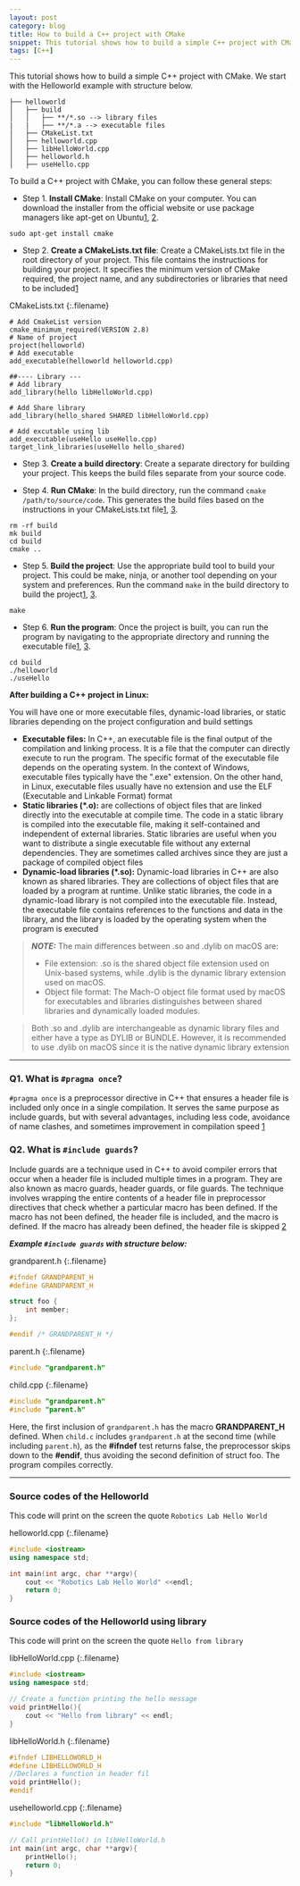 ```yaml
---
layout: post
category: blog
title: How to build a C++ project with CMake
snippet: This tutorial shows how to build a simple C++ project with CMake
tags: [C++]
---
```

This tutorial shows how to build a simple C++ project with CMake.
We start with the Helloworld example with structure below.

```
├── helloworld
│   ├── build
│   │   ├── **/*.so --> library files
|   |   ├── **/*.a --> executable files
│   ├── CMakeList.txt
│   ├── helloworld.cpp
│   ├── libHelloWorld.cpp
│   ├── helloworld.h
│   ├── useHello.cpp
```

To build a C++ project with CMake, you can follow these general steps:

- Step 1. **Install CMake**: Install CMake on your computer. You can download the installer from the official website or use package managers like apt-get on Ubuntu[1](https://ncona.com/2019/03/building-a-cpp-project-with-cmake/), [2](https://vnav.mit.edu/labs/lab1/cmake.html).

```
sudo apt-get install cmake
```
- Step 2. **Create a CMakeLists.txt file**: Create a CMakeLists.txt file in the root directory of your project.
This file contains the instructions for building your project. It
specifies the minimum version of CMake required, the project name, and
any subdirectories or libraries that need to be included[1](https://ncona.com/2019/03/building-a-cpp-project-with-cmake/)

CMakeLists.txt
{:.filename}
```
# Add CmakeList version
cmake_minimum_required(VERSION 2.8)
# Name of project 
project(helloworld)
# Add executable
add_executable(helloworld helloworld.cpp)

##---- Library ---
# Add library 
add_library(hello libHelloWorld.cpp)

# Add Share library 
add_library(hello_shared SHARED libHelloWorld.cpp)

# Add excutable using lib
add_executable(useHello useHello.cpp)
target_link_libraries(useHello hello_shared)
```
- Step 3. **Create a build directory**: Create a separate directory for building your project. This keeps the build files separate from your source code.

- Step 4. **Run CMake**: In the build directory, run the command `cmake /path/to/source/code`. This generates the build files based on the instructions in your CMakeLists.txt file[1](https://ncona.com/2019/03/building-a-cpp-project-with-cmake/), [3](https://jdhao.github.io/2020/12/12/build_opencv_project_with_cmake/).

```
rm -rf build
mk build
cd build
cmake ..
```

- Step 5. **Build the project**: Use the appropriate build tool to build your project. This could be
make, ninja, or another tool depending on your system and preferences.
Run the command `make` in the build directory to build the project[1](https://ncona.com/2019/03/building-a-cpp-project-with-cmake/), [3](https://jdhao.github.io/2020/12/12/build_opencv_project_with_cmake/).

```
make
```

- Step 6. **Run the program**: Once the project is built, you can run the program by navigating to the appropriate directory and running the executable file[1](https://ncona.com/2019/03/building-a-cpp-project-with-cmake/), [3](https://jdhao.github.io/2020/12/12/build_opencv_project_with_cmake/).

```
cd build
./helloworld
./useHello
```
<div class="tip">
<b>After building a C++ project in Linux:</b>

You will have one or more executable files, dynamic-load libraries, or static libraries depending on the project configuration and build settings

<ul>
<li> <b>Executable files:</b> In C++, an executable file is the final output of the compilation and linking process. It is a file that the computer can directly execute to run the program. The specific format of the executable file depends on the operating system.
In the context of Windows, executable files typically have the ".exe" extension. On the other hand, in Linux, executable files usually have no extension and use the ELF (Executable and Linkable Format) format</li>

<li> <b>Static libraries (*.o):</b> are collections of object files that are linked directly into the executable at compile time. The code in a static library is compiled into the executable file, making it self-contained and independent of external libraries. Static libraries are useful when you want to distribute a single executable file without any external dependencies. They are sometimes called archives since they are just a package of compiled object files</li>

<li> <b>Dynamic-load libraries (*.so):</b> Dynamic-load libraries in C++ are also known as shared libraries. They are collections of object files that are loaded by a program at runtime. Unlike static libraries, the code in a dynamic-load library is not compiled into the executable file. Instead, the executable file contains references to the functions and data in the library, and the library is loaded by the operating system when the program is executed</li>
</ul>
</div>

> **_NOTE:_** The main differences between .so and .dylib on macOS are:
> - File extension: .so is the shared object file extension used on Unix-based systems, while .dylib is the dynamic library extension used on macOS.
> - Object file format: The Mach-O object file format used by macOS for executables and libraries distinguishes between shared libraries and dynamically loaded modules.

> Both .so and .dylib are interchangeable as dynamic library files and either have a type as DYLIB or BUNDLE. However, it is recommended to use .dylib on macOS since it is the native dynamic library extension

---
###  Q1. What is ```#pragma once```?
```#pragma once``` is a preprocessor directive in C++ that ensures a header file is included only once in a single compilation. It serves the same purpose as include guards, but with several advantages, including less code, avoidance of name clashes, and sometimes improvement in compilation speed [1](https://en.wikipedia.org/wiki/Pragma_once)

###  Q2. What is ```#include guards```?
Include guards are a technique used in C++ to avoid compiler errors that occur when a header file is included multiple times in a program. They are also known as macro guards, header guards, or file guards. The technique involves wrapping the entire contents of a header file in preprocessor directives that check whether a particular macro has been defined. If the macro has not been defined, the header file is included, and the macro is defined. If the macro has already been defined, the header file is skipped [2](https://en.wikipedia.org/wiki/Include_guard)

___Example ```#include guards``` with structure below:___ 

grandparent.h
{:.filename}
```c++
#ifndef GRANDPARENT_H
#define GRANDPARENT_H

struct foo {
    int member;
};

#endif /* GRANDPARENT_H */

```
parent.h
{:.filename}
```c++
#include "grandparent.h"
```
child.cpp
{:.filename}
```c++
#include "grandparent.h"
#include "parent.h"
```

Here, the first inclusion of ```grandparent.h``` has the macro **GRANDPARENT_H** defined. When ```child.c``` includes ```grandparent.h``` at the second time (while including ```parent.h```), as the **#ifndef** test returns false, the preprocessor skips down to the **#endif**, thus avoiding the second definition of struct foo. The program compiles correctly.

---

### Source codes of the Helloworld
This code will print on the screen the quote ```Robotics Lab Hello World```

helloworld.cpp
{:.filename}
```c++
#include <iostream>
using namespace std;

int main(int argc, char **argv){
    cout << "Robotics Lab Hello World" <<endl;
    return 0;
}
```

### Source codes of the Helloworld using library
This code will print on the screen the quote ```Hello from library```

libHelloWorld.cpp
{:.filename}
```c++
#include <iostream>
using namespace std;

// Create a function printing the hello message
void printHello(){
    cout << "Hello from library" << endl;
}
```

libHelloWorld.h
{:.filename}
```c++
#ifndef LIBHELLOWORLD_H
#define LIBHELLOWORLD_H
//Declares a function in header fil
void printHello();
#endif
```

usehelloworld.cpp
{:.filename}
```c++
#include "libHelloWorld.h"

// Call printHello() in libHelloWorld.h
int main(int argc, char **argv){
    printHello();
    return 0;
}
```



